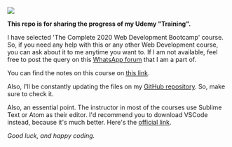 <a href="https://www.udemy.com/course/the-complete-web-development-bootcamp/"><img src="https://img-a.udemycdn.com/course/750x422/1565838_e54e_11.jpg"></a>

 <strong>This repo is for sharing the progress of my Udemy "Training".</strong>
 
 I have selected 'The Complete 2020 Web Development Bootcamp' course. So, if you need any help with this or any other Web Development course, you can ask about it to me anytime you want to. If I am not available, feel free to post the query on this <a href="https://chat.whatsapp.com/DeTUWTzakOxG2dwepQGM57">WhatsApp forum</a> that I am a part of.
 
 You can find the notes on this course on <a href="https://docs.google.com/document/d/1-3_P9Lf5_WeAt2zLvywBO9ALvV8WT7u45iwXQ9nIfOA/edit">this link</a>.
 
 Also, I'll be constantly updating the files on my <a href="https://github.com/Faranheit15/The-Complete-2020-Web-Development-Bootcamp">GitHub repository</a>. So, make sure to check it.
 
 Also, an essential point. The instructor in most of the courses use Sublime Text or Atom as their editor. I'd recommend you to download VSCode instead, because it's much better. Here's the <a href="https://code.visualstudio.com/download">official link</a>.
 
 <em>Good luck, and happy coding.</em>
